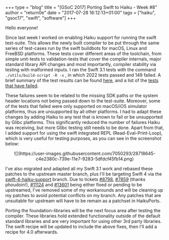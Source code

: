 +++
type = "blog"
title = "[GSoC 2017] Porting Swift to Haiku - Week #8"
author = "return0e"
date = "2017-07-28 16:12:13+01:00"
tags = ["haiku", "gsoc17", "swift", "software"]
+++

Hello everyone!

Since last week I worked on enabling Haiku support for running the swift test-suite. This allows the newly built compiler to be put through the same series of test-cases run by the swift buildbots for macOS, Linux and FreeBSD platforms. These tests cover different areas of the toolchain, from simple unit-tests to validation-tests that cover the compiler internals, major standard library API changes and most importantly, compiler stability via testing with malformed inputs. I ran the Swift 3.1 tests with the command `./utils/build-script -R -x` , in which 2022 tests passed and 149 failed. A brief summary of the test results can be found [here](https://gist.github.com/return/0ff2de707abdfe0bc2da33058071025c), and a list of the [tests that have failed](https://gist.github.com/return/6af6bbf84fa507d9ad6043fb593942b7).

These failures seem to be related to the missing SDK paths or the system header locations not being passed down to the test-suite. Moreover, some of the tests that failed were only supported on macOS/iOS simulator platforms, thus are unsupported by all other platforms. I had to adapt these changes by adding Haiku to any test that is known to fail or be unsupported by Glibc platforms. This significantly reduced the number of failures Haiku was receiving, but more Glibc  testing still needs to be done. Apart from that, I added support for using the swift integrated REPL (Read-Eval-Print-Loop), which is very useful for testing purposes, as you can see in the screenshot below:

<center>
![](https://user-images.githubusercontent.com/7050293/28718645-c4e2380c-739e-11e7-9283-5dfdcf45fb14.png)
</center>

I've also migrated and adapted all my Swift 3.1 work and rebased these patches to the upstream master branch, plus I'll be targeting Swift 4 via the [swift-4-haiku-support]() branch. Due to tickets [#8798](https://dev.haiku-os.org/ticket/8798), [#7859](https://dev.haiku-os.org/ticket/7859) (thanks phoudoin!), [#11124](https://dev.haiku-os.org/ticket/11124) and [#13601](https://dev.haiku-os.org/ticket/13601) being either fixed or pending to be upstreamed, I've removed some of my workarounds and will be cleaning up my patches to avoid potential conflicts on my branch. Any patches that are unsuitable for upstream will have to be remain as a patchset in HaikuPorts. 

Porting the foundation-libraries will be the next focus area after testing the compiler. These libraries hold extended functionality outside of the default standard libraries and are very important for using other 3rd party libraries. The swift recipe will be updated to include the above fixes, then I'll add a recipe for 4.0 afterwards.